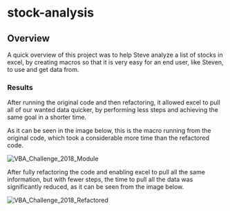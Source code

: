 # stock-analysis
## Overview
A quick overview of this project was to help Steve analyze a list of stocks in excel, by creating macros so that it is very easy for an end user, like Steven, to use and get data from. 
### Results
After running the original code and then refactoring, it allowed excel to pull all of our wanted data quicker, by performing less steps and achieving the same goal in a shorter time. 

As it can be seen in the image below, this is the macro running from the original code, which took a considerable more time than the refactored code.

![VBA_Challenge_2018_Module](https://user-images.githubusercontent.com/114959143/198391949-1fadd5d3-343e-41bf-b697-d32f97a14ffc.png)

After fully refactoring the code and enabling excel to pull all the same information, but with fewer steps, the time to pull all the data was significantly reduced, as it can be seen from the image below.

![VBA_Challenge_2018_Refactored](https://user-images.githubusercontent.com/114959143/198392263-4d22743d-8ee4-4bd8-b9e9-17896d9bb4f7.png)
